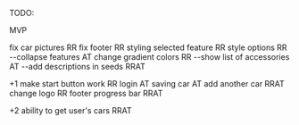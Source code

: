 TODO:

MVP

fix car pictures RR
fix footer RR
styling selected feature RR
style options RR
--collapse features AT
change gradient colors RR
--show list of accessories AT
--add descriptions in seeds RRAT

+1
make start button work RR
login AT
saving car AT
add another car RRAT
change logo RR
footer progress bar RRAT

+2
ability to get user's cars RRAT
